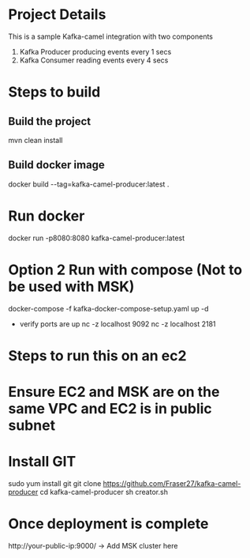 
# Project Details
This is a sample Kafka-camel integration with two components

1. Kafka Producer producing events every 1 secs
2. Kafka Consumer reading events every 4 secs

# Steps to build

## Build the project
mvn clean install

## Build docker image
docker build --tag=kafka-camel-producer:latest .

# Run docker
docker run -p8080:8080 kafka-camel-producer:latest

# Option 2 Run with compose (Not to be used with MSK)
docker-compose -f kafka-docker-compose-setup.yaml up -d

- verify ports are up
nc -z localhost 9092 
nc -z localhost 2181 


# Steps to run this on an ec2
# Ensure EC2 and MSK are on the same VPC and EC2 is in public subnet
# Install GIT
sudo yum install git
git clone https://github.com/Fraser27/kafka-camel-producer
cd kafka-camel-producer
sh creator.sh

# Once deployment is complete
http://your-public-ip:9000/ -> Add MSK cluster here
